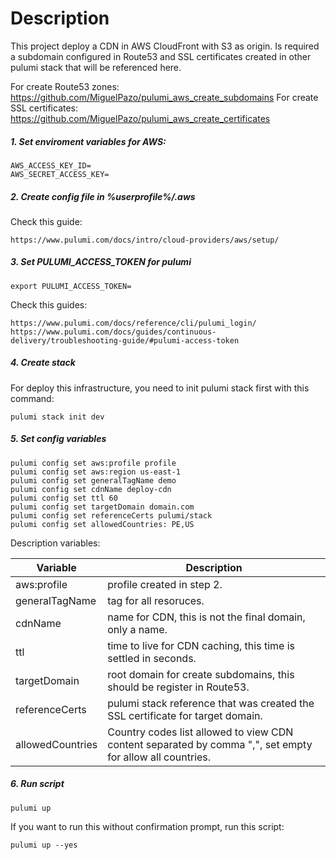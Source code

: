 # Description

This project deploy a CDN in AWS CloudFront with S3 as origin. Is required a subdomain configured in Route53 and SSL certificates created in other pulumi stack that will be referenced here.

For create Route53 zones: https://github.com/MiguelPazo/pulumi_aws_create_subdomains
For create SSL certificates: https://github.com/MiguelPazo/pulumi_aws_create_certificates

##### 1. Set enviroment variables for AWS:

```
AWS_ACCESS_KEY_ID=
AWS_SECRET_ACCESS_KEY=
```

##### 2. Create config file in %userprofile%/.aws

Check this guide:

```
https://www.pulumi.com/docs/intro/cloud-providers/aws/setup/
```

##### 3. Set PULUMI_ACCESS_TOKEN for pulumi

```
export PULUMI_ACCESS_TOKEN=
```

Check this guides:

```
https://www.pulumi.com/docs/reference/cli/pulumi_login/
https://www.pulumi.com/docs/guides/continuous-delivery/troubleshooting-guide/#pulumi-access-token
```

##### 4. Create stack

For deploy this infrastructure, you need to init pulumi stack first with this command:

```
pulumi stack init dev
```

##### 5. Set config variables

```
pulumi config set aws:profile profile
pulumi config set aws:region us-east-1
pulumi config set generalTagName demo
pulumi config set cdnName deploy-cdn
pulumi config set ttl 60
pulumi config set targetDomain domain.com
pulumi config set referenceCerts pulumi/stack
pulumi config set allowedCountries: PE,US
```

Description variables:

| Variable       | Description                                                                    |
|----------------|--------------------------------------------------------------------------------|
| aws:profile    | profile created in step 2.                                                     |
| generalTagName | tag for all resoruces.                                                         |
| cdnName        | name for CDN, this is not the final domain, only a name.                       |
| ttl            | time to live for CDN caching, this time is settled in seconds.                 |
| targetDomain   | root domain for create subdomains, this should be register in Route53.         |
| referenceCerts | pulumi stack reference that was created the SSL certificate for target domain. |
| allowedCountries | Country codes list allowed to view CDN content separated by comma ",", set empty for allow all countries. |

##### 6. Run script

```
pulumi up 
```

If you want to run this without confirmation prompt, run this script:

```
pulumi up --yes 
```

